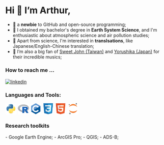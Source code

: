 # Hi 👋 I’m Arthur, 
- :rocket: a **newbie** to GitHub and open-source programming;
- 👀 I obtained my bachelor's degree in **Earth System Science**, and I'm enthusiastic about atmospheric science and air pollution studies;
- 🌱 Apart from science, I'm interested in **translsations**, like Japanese/English-Chinese translation;
- 💞️ I’m also a big fan of [Sweet John (Taiwan)](https://www.youtube.com/channel/UCGdLLM0CekFmgMhPpnG9A7Q) and [Yorushika (Japan)](https://www.youtube.com/channel/UCRIgIJQWuBJ0Cv_VlU3USNA) for their incredible musics;

<h3 alight="left">How to reach me ...</h3>
<p align= "left">
  <a href="https://www.linkedin.com/in/arthur-ho-wang-li-ba2b42204" target="blank"> <img align="center" src="https://raw.githubusercontent.com/rahuldkjain/github-profile-readme-generator/master/src/images/icons/Social/linked-in-alt.svg" alt="linkedin" width="30" height="30"/> </a> </p>
<h3 align="left">Languages and Tools:</h3>
<p align="left"> 
  <img src="https://raw.githubusercontent.com/devicons/devicon/master/icons/python/python-original.svg" alt="python" width="35" height="35"/> 
  <img src="https://raw.githubusercontent.com/devicons/devicon/master/icons/r/r-original.svg" alt="r" width="35" height="35"/> 
  <img src="https://raw.githubusercontent.com/devicons/devicon/master/icons/c/c-original.svg" alt="c" width="35" height="35"/> 
  <img src="https://raw.githubusercontent.com/devicons/devicon/master/icons/css3/css3-original.svg" alt="css3" width="35" height="35"/> 
  <img src="https://raw.githubusercontent.com/devicons/devicon/master/icons/html5/html5-original.svg" alt="html5" width="35" height="35"/> 
  <img src="https://raw.githubusercontent.com/devicons/devicon/master/icons/jupyter/jupyter-original.svg" alt="c" width="35" height="35"/> 
</p> 
<h3 align="left">Research toolkits</h3>
- Google Earth Engine;
- ArcGIS Pro;
- QGIS;
- ADS-B; 
<!---
arthurlli/arthurlli is a ✨ special ✨ repository because its `README.md` (this file) appears on your GitHub profile.
You can click the Preview link to take a look at your changes.
--->

